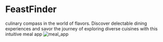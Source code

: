 # FeastFinder
culinary compass in the world of flavors. Discover delectable dining experiences and savor the journey of exploring diverse cuisines with this intuitive meal app
![meal_app](https://github.com/asmamaryam/FeastFinder/assets/51776014/d589ff00-0824-4067-8f0e-9d213cd49f87)
